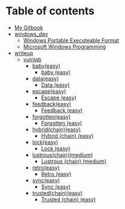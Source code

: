 # Table of contents

* [My Gitbook](README.md)
* [windows\_dev](windows\_dev/README.md)
  * [Windows Portable Executeable Format](windows\_dev/windows\_pe\_format.md)
  * [Microsoft Windows Programming](windows\_dev/windows\_programming.md)
* [writeup](writeup/README.md)
  * [vulnlab](writeup/vulnlab/README.md)
    * [baby(easy)](writeup/vulnlab/baby-easy/README.md)
      * [baby (easy)](writeup/vulnlab/baby\(easy\)/walkthrough.md)
    * [data(easy)](writeup/vulnlab/data-easy/README.md)
      * [Data (easy)](writeup/vulnlab/data\(easy\)/walkthrough.md)
    * [escape(easy)](writeup/vulnlab/escape-easy/README.md)
      * [Escape (easy)](writeup/vulnlab/escape\(easy\)/walkthrough.md)
    * [feedback(easy)](writeup/vulnlab/feedback-easy/README.md)
      * [Feedback (easy)](writeup/vulnlab/feedback\(easy\)/walkthrough.md)
    * [forgotten(easy)](writeup/vulnlab/forgotten-easy/README.md)
      * [Forgotten (easy)](writeup/vulnlab/forgotten\(easy\)/walkthrough.md)
    * [hybrid(chain)(easy)](writeup/vulnlab/hybrid-chain-easy/README.md)
      * [Hybrid (chain) (easy)](writeup/vulnlab/hybrid\(chain\)\(easy\)/walkthrough.md)
    * [lock(easy)](writeup/vulnlab/lock-easy/README.md)
      * [Lock (easy)](writeup/vulnlab/lock\(easy\)/walkthrough.md)
    * [lustrous(chain)(medium)](writeup/vulnlab/lustrous-chain-medium/README.md)
      * [Lustrous (chain) (medium)](writeup/vulnlab/lustrous\(chain\)\(medium\)/walkthrough.md)
    * [retro(easy)](writeup/vulnlab/retro-easy/README.md)
      * [Retro (easy)](writeup/vulnlab/retro\(easy\)/walkthrough.md)
    * [sync(easy)](writeup/vulnlab/sync-easy/README.md)
      * [Sync (easy)](writeup/vulnlab/sync\(easy\)/walkthrough.md)
    * [trusted(chain)(easy)](writeup/vulnlab/trusted-chain-easy/README.md)
      * [Trusted (chain) (easy)](writeup/vulnlab/trusted\(chain\)\(easy\)/walkthrough.md)
